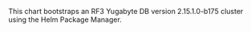 This chart bootstraps an RF3 Yugabyte DB version 2.15.1.0-b175 cluster using the Helm Package Manager.
